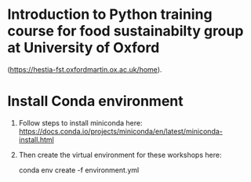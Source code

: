 # Introduction to Python training course for food sustainabilty group at University of Oxford
(https://hestia-fst.oxfordmartin.ox.ac.uk/home).


# Install Conda environment

1. Follow steps to install miniconda here: https://docs.conda.io/projects/miniconda/en/latest/miniconda-install.html

2. Then create the virtual environment for these workshops here:

   conda env create -f environment.yml
